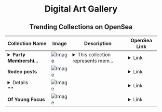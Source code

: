 <div align="center">

# Digital Art Gallery

## Trending Collections on OpenSea

| Collection Name                       | Image                                                                                     | Description                       | OpenSea Link                                                                                          |
|---------------------------------------|-------------------------------------------------------------------------------------------|-----------------------------------|--------------------------------------------------------------------------------------------------------|
| **<details><summary>Party Membershi...</summary>Party Memberships: BitVerse</details>** | ![Image](https://i.seadn.io/s/raw/files/c088d2c13d9d7f35bde98f08b5b00e16.png?w=500&auto=format?w=200&auto=format) | <details><summary>This collection represents mem...</summary>This collection represents memberships in the following Party: BitVerse. Head to https://base.party.app/party/0x132923dc71b08079b280007a8c9a2ccfa26d69c0 to view the Party's latest activity.</details> | <details><summary>Link</summary>[Party Memberships: BitVerse](https://opensea.io/collection/party-memberships-bitverse-1)</details> |
| **Rodeo posts** | ![Image](https://i.seadn.io/s/raw/files/37d926a493b5d93eaad9de4c7010c30a.jpg?w=500&auto=format?w=200&auto=format) |  | <details><summary>Link</summary>[Rodeo posts](https://opensea.io/collection/rodeo-posts-4543)</details> |
| **<details><summary>* 5O,OOO USD FO...</summary>* 5O,OOO USD FOR FREE</details>** | ![Image](https://i.seadn.io/s/raw/files/2f88f05999871d38e516fa416e8d30de.png?w=500&auto=format?w=200&auto=format) |  | <details><summary>Link</summary>[* 5O,OOO USD FOR FREE](https://opensea.io/collection/5o-ooo-usd-for-free-4580)</details> |
| **Of Young Focus** | ![Image](https://i.seadn.io/s/raw/files/b44595b60e88827b8a68388cb8c6035c.jpg?w=500&auto=format?w=200&auto=format) |  | <details><summary>Link</summary>[Of Young Focus](https://opensea.io/collection/of-young-focus)</details> |

</div>